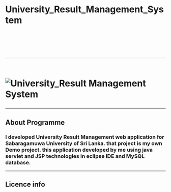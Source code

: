 <h1>University_Result_Management_System<h1>
<br>
<hr>
<br>

<img src="https://user-images.githubusercontent.com/75051796/119324438-73958c00-bc9d-11eb-9e8d-41ee9f44dd1f.jpg" alt="University_Result Management System">
  
  <br>
  
  <hr>
  
  <h2>About Programme</h2>

<h3>I developed University Result Management web application for Sabaragamuwa University of Sri Lanka. that project is my own Demo project. this application developed by me using java servlet and JSP technologies in eclipse IDE and MySQL database.</h3>
  
  <hr>
  
  <h2>Licence info</h2
    
